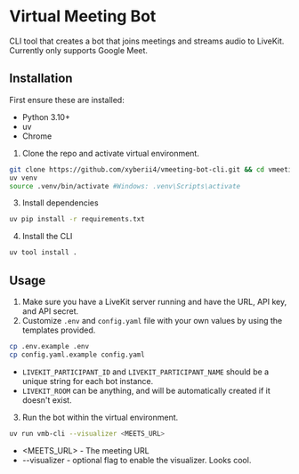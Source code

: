 # Virtual Meeting Bot

CLI tool that creates a bot that joins meetings and streams audio to LiveKit. Currently only supports Google Meet.

## Installation

First ensure these are installed:

- Python 3.10+
- uv
- Chrome

1. Clone the repo and activate virtual environment.

```bash
git clone https://github.com/xyberii4/vmeeting-bot-cli.git && cd vmeeting-bot-cli
uv venv
source .venv/bin/activate #Windows: .venv\Scripts\activate

```

3. Install dependencies

```bash
uv pip install -r requirements.txt
```

4. Install the CLI

```bash
uv tool install .
```

## Usage

1. Make sure you have a LiveKit server running and have the URL, API key, and API secret.
2. Customize `.env` and `config.yaml` file with your own values by using the templates provided.

```bash
cp .env.example .env
cp config.yaml.example config.yaml
```

- `LIVEKIT_PARTICIPANT_ID` and `LIVEKIT_PARTICIPANT_NAME` should be a unique string for each bot instance.
- `LIVEKIT_ROOM` can be anything, and will be automatically created if it doesn't exist.

3. Run the bot within the virtual environment.

```bash
uv run vmb-cli --visualizer <MEETS_URL>
```

- \<MEETS_URL> - The meeting URL
- --visualizer - optional flag to enable the visualizer. Looks cool.
